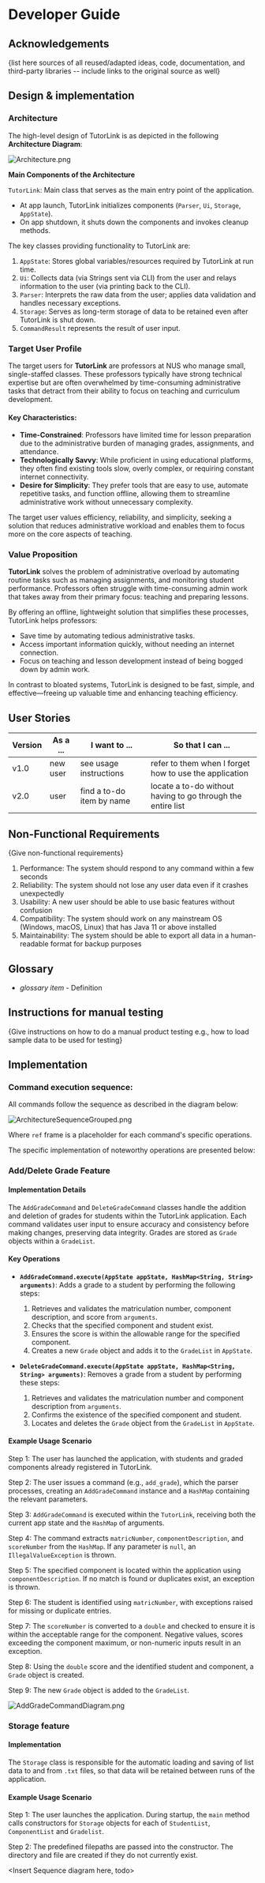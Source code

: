 # Developer Guide

## Acknowledgements

{list here sources of all reused/adapted ideas, code, documentation, and third-party libraries -- include links to the
original source as well}

## Design & implementation

### Architecture

The high-level design of TutorLink is as depicted in the following **Architecture Diagram**:

![Architecture.png](diagrams/Architecture.png)

**Main Components of the Architecture**

<code>TutorLink</code>: Main class that serves as the main entry point of the application.

- At app launch, TutorLink initializes components (<code>Parser</code>, <code>Ui</code>, <code>Storage</code>, <code>
  AppState</code>).
- On app shutdown, it shuts down the components and invokes cleanup methods.

The key classes providing functionality to TutorLink are:

1. <code>AppState</code>: Stores global variables/resources required by TutorLink at run time.
2. <code>Ui</code>: Collects data (via Strings sent via CLI) from the user and relays information to the user (via
   printing back to the CLI).
3. <code>Parser</code>: Interprets the raw data from the user; applies data validation and handles necessary exceptions.
4. <code>Storage</code>: Serves as long-term storage of data to be retained even after TutorLink is shut down.
5. <code>CommandResult</code> represents the result of user input.

### Target User Profile

The target users for **TutorLink** are professors at NUS who manage small, single-staffed classes. These professors
typically have strong technical expertise but are often overwhelmed by time-consuming administrative tasks that detract
from their ability to focus on teaching and curriculum development.

#### Key Characteristics:

- **Time-Constrained**: Professors have limited time for lesson preparation due to the administrative burden of managing
  grades, assignments, and attendance.
- **Technologically Savvy**: While proficient in using educational platforms, they often find existing tools slow,
  overly complex, or requiring constant internet connectivity.
- **Desire for Simplicity**: They prefer tools that are easy to use, automate repetitive tasks, and function offline,
  allowing them to streamline administrative work without unnecessary complexity.

The target user values efficiency, reliability, and simplicity, seeking a solution that reduces administrative workload
and enables them to focus more on the core aspects of teaching.

### Value Proposition

**TutorLink** solves the problem of administrative overload by automating routine tasks such as managing assignments,
and monitoring student performance. Professors often struggle with time-consuming admin work that takes away from their
primary focus: teaching and preparing lessons.

By offering an offline, lightweight solution that simplifies these processes, TutorLink helps professors:

- Save time by automating tedious administrative tasks.
- Access important information quickly, without needing an internet connection.
- Focus on teaching and lesson development instead of being bogged down by admin work.

In contrast to bloated systems, TutorLink is designed to be fast, simple, and effective—freeing up valuable time and
enhancing teaching efficiency.

## User Stories

| Version | As a ... | I want to ...             | So that I can ...                                           |
|---------|----------|---------------------------|-------------------------------------------------------------|
| v1.0    | new user | see usage instructions    | refer to them when I forget how to use the application      |
| v2.0    | user     | find a to-do item by name | locate a to-do without having to go through the entire list |

## Non-Functional Requirements

{Give non-functional requirements}

1. Performance: The system should respond to any command within a few seconds
2. Reliability: The system should not lose any user data even if it crashes unexpectedly
3. Usability: A new user should be able to use basic features without confusion
4. Compatibility: The system should work on any mainstream OS (Windows, macOS, Linux) that has Java 11 or above
   installed
5. Maintainability: The system should be able to export all data in a human-readable format for backup purposes

## Glossary

* *glossary item* - Definition

## Instructions for manual testing

{Give instructions on how to do a manual product testing e.g., how to load sample data to be used for testing}

## Implementation

### Command execution sequence: 

All commands follow the sequence as described in the diagram below: 

![ArchitectureSequenceGrouped.png](diagrams%2FArchitectureSequenceGrouped.png)

Where <code>ref</code> frame is a placeholder for each command's specific operations.

The specific implementation of noteworthy operations are presented below: 

### Add/Delete Grade Feature

#### Implementation Details

The `AddGradeCommand` and `DeleteGradeCommand` classes handle the addition and deletion of grades for students within the TutorLink application. Each command validates user input to ensure accuracy and consistency before making changes, preserving data integrity. Grades are stored as `Grade` objects within a `GradeList`.

#### Key Operations

- **`AddGradeCommand.execute(AppState appState, HashMap<String, String> arguments)`**: Adds a grade to a student by performing the following steps:
  1. Retrieves and validates the matriculation number, component description, and score from `arguments`.
  2. Checks that the specified component and student exist.
  3. Ensures the score is within the allowable range for the specified component.
  4. Creates a new `Grade` object and adds it to the `GradeList` in `AppState`.

- **`DeleteGradeCommand.execute(AppState appState, HashMap<String, String> arguments)`**: Removes a grade from a student by performing these steps:
  1. Retrieves and validates the matriculation number and component description from `arguments`.
  2. Confirms the existence of the specified component and student.
  3. Locates and deletes the `Grade` object from the `GradeList` in `AppState`.

#### Example Usage Scenario

Step 1: The user has launched the application, with students and graded components already registered in TutorLink.

Step 2: The user issues a command (e.g., `add_grade`), which the parser processes, creating an `AddGradeCommand` instance and a `HashMap` containing the relevant parameters.

Step 3: `AddGradeCommand` is executed within the `TutorLink`, receiving both the current app state and the `HashMap` of arguments.

Step 4: The command extracts `matricNumber`, `componentDescription`, and `scoreNumber` from the `HashMap`. If any parameter is `null`, an `IllegalValueException` is thrown.

Step 5: The specified component is located within the application using `componentDescription`. If no match is found or duplicates exist, an exception is thrown.

Step 6: The student is identified using `matricNumber`, with exceptions raised for missing or duplicate entries.

Step 7: The `scoreNumber` is converted to a `double` and checked to ensure it is within the acceptable range for the component. Negative values, scores exceeding the component maximum, or non-numeric inputs result in an exception.

Step 8: Using the `double` score and the identified student and component, a `Grade` object is created.

Step 9: The new `Grade` object is added to the `GradeList`.

![AddGradeCommandDiagram.png](diagrams%2FAddGradeCommandDiagram.png)

### Storage feature

#### Implementation

The `Storage` class is responsible for the automatic loading and saving of list data to and from `.txt` files,
so that data will be retained between runs of the application.

#### Example Usage Scenario

Step 1: The user launches the application. During startup, the `main` method calls constructors for `Storage` objects
for each of `StudentList`, `ComponentList` and `Gradelist`.

Step 2: The predefined filepaths are passed into the constructor. The directory and file are created if they do not
currently exist.

<Insert Sequence diagram here, todo>
